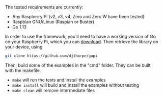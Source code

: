 
The tested requirements are currently:

  * Any Raspberry Pi (v2, v3, v4, Zero and Zero W have been tested)
  * Raspbian GNU/Linux (Raspian or Buster)
  * Go 1.13

In order to use the framework, you'll need to have a working version of Go on 
your Raspberry Pi, which you can [download](https://golang.org/dl/). Then 
retrieve the library on your device, using:

```sh
git clone https://github.com/djthorpe/gopi
```

Then, build some of the examples in the "cmd" folder. They can be built with the makefile.

* `make` will run the tests and install the examples
* `make install` will build and install the examples without testing
* `make clean` will remove intermediate files


